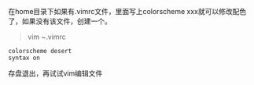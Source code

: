 在home目录下如果有.vimrc文件，里面写上colorscheme xxx就可以修改配色了，如果没有该文件，创建一个。

> vim ~.vimrc

```
colorscheme desert
syntax on  
```

存盘退出，再试试vim编辑文件
